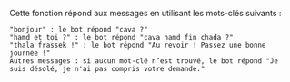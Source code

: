 Cette fonction répond aux messages en utilisant les mots-clés suivants :

    "bonjour" : le bot répond "cava ?"
    "hamd et toi ?" : le bot répond "cava hamd fin chada ?"
    "thala frassek !" : le bot répond "Au revoir ! Passez une bonne journée !"
    Autres messages : si aucun mot-clé n’est trouvé, le bot répond "Je suis désolé, je n'ai pas compris votre demande."